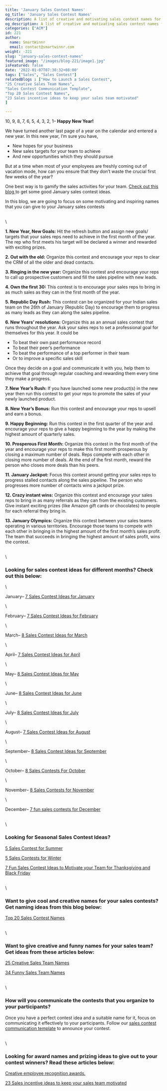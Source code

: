 ```yaml
---
title: 'January Sales Contest Names'
og_title: 'January Sales Contest Names'
description: A list of creative and motivating sales contest names for January
og_description: A list of creative and motivating sales contest names for January
categories: ["ACM"]
id: 221
author:
  name: SmartWinnr
  email: contact@smartwinnr.com
weight: -221
slug: "january-sales-contest-names"
featured_image: "/images/blog-221/image1.jpg"
isFeatured: false
date: '2022-01-07T07:30:32+08:00'
tags: ["Sales", "Sales Contest"]
relatedBlogs : ["How to Launch a Sales Contest",
"25 Creative Sales Team Names",
"Sales Contest Communication Template",
"Top 20 Sales Contest Names",
"23 Sales incentive ideas to keep your sales team motivated"
]

---
```


10, 9, 8, 7, 6, 5, 4, 3, 2, 1– **Happy New Year!**

We have turned another last page of a year on the calendar and entered a new year. In this new year, I’m sure you have,

* New hopes for your business
* New sales targets for your team to achieve
* And new opportunities which they should pursue

But at a time when most of your employees are freshly coming out of vacation mode, how can you ensure that they don’t waste the crucial first few weeks of the year?

One best way is to gamify the sales activities for your team. [ Check out this blog ](https://www.smartwinnr.com/post/7-sales-contest-ideas-for-january/) to get some good January sales contest ideas.

In this blog, we are going to focus on some motivating and inspiring names that you can give to your January sales contests

\
\

**1. New Year, New Goals:** Hit the refresh button and assign new goals/ targets that your sales reps need to achieve in the first month of the year. The rep who first meets his target will be declared a winner and rewarded with exciting prizes. 

**2. Out with the old:** Organize this contest and encourage your reps to clear the CRM of all the older and dead contacts.

**3. Ringing in the new year:** Organize this contest and encourage your reps to call up prospective customers and fill the sales pipeline with new leads.

**4. Own the first 30:** This contest is to encourage your sales reps to bring in as much sales as they can in the first month of the year.

**5. Republic Day Rush:** This contest can be organized for your Indian sales team on the 26th of January (Republic Day) to encourage them to progress as many leads as they can along the sales pipeline.

**6. New Years’ resolutions:** Organize this as an annual sales contest that runs throughout the year. Ask your sales reps to set a professional goal for themselves for this year. It could be

<div class="ml-margin-left20">
    <ul type="a">
        <li>To beat their own past performance record</li>
        <li>To beat their peer’s performance</li>
        <li>To beat the performance of a top performer in their team </li>
        <li>Or to improve a specific sales skill</li>
    </ul>
</div>


Once they decide on a goal and communicate it with you, help them to achieve that goal through regular coaching and rewarding them every time they make a progress.

**7. New Year’s Rush:**  If you have launched some new product(s) in the new year then run this contest to get your reps to promote the sales of your newly launched product.

**8. New Year’s Bonus:** Run this contest and encourage your reps to upsell and earn a bonus.

**9. Happy Beginning:** Run this contest in the first quarter of the year and encourage your reps to give a happy beginning to the year by making the highest amount of quarterly sales.

**10. Prosperous First Month:**  Organize this contest in the first month of the year and encourage your reps to make this first month prosperous by closing a maximum number of deals. Reps compete with each other in closing more number of deals. At the end of the first month, reward the person who closes more deals than his peers.

**11. January Jackpot:**  Focus this contest around getting your sales reps to progress stalled contacts along the sales pipeline. The person who progresses more number of contacts wins a jackpot prize.

**12. Crazy instant wins:** Organize this contest and encourage your sales reps to bring in as many referrals as they can from the existing customers. Give instant exciting prizes (like Amazon gift cards or chocolates) to people for each referral they bring in.

**13. January Olympics:** Organize this contest between your sales teams operating in various territories. Encourage those teams to compete with each other in bringing in the highest amount of the first month’s sales profit. The team that succeeds in bringing the highest amount of sales profit, wins the contest.

\
\

### **Looking for sales contest ideas for different months? Check out this below:**

\

January– [7 Sales Contest Ideas for January](https://www.smartwinnr.com/post/7-sales-contest-ideas-for-january/)

\

February– [7 Sales Contest Ideas for February](https://www.smartwinnr.com/post/7-sales-contest-ideas-for-february/)

\

March– [ 8 Sales Contest Ideas for March](https://www.smartwinnr.com/post/8-sales-contest-ideas-for-march/)

\

April– [7 Sales Contest Ideas for April](https://www.smartwinnr.com/post/7-sales-contest-ideas-for-april/)

\


May– [8 Sales Contest Ideas for May](https://www.smartwinnr.com/post/8-sales-contest-ideas-for-may/)

\


June– [8 Sales Contest Ideas for June](https://www.smartwinnr.com/post/8-sales-contest-ideas-for-june/)

\


July– [8 Sales Contest Ideas for July](https://www.smartwinnr.com/post/8-sales-contest-ideas-for-july-2023/)

\

August– [7 Sales Contest Ideas for August](https://www.smartwinnr.com/post/7-sales-contest-ideas-for-august/)

\

September– [8 Sales Contest Ideas for September](https://www.smartwinnr.com/post/8-sales-contest-ideas-for-september/)

\

October– [8 Sales Contests For October](https://smartwinnr.com/post/8-sales-contests-for-october/)

\

November– [8 Sales Contests for November](https://smartwinnr.com/post/8-sales-contests-for-november/)

\

December– [7 fun sales contests for December](https://smartwinnr.com/post/7-fun-sales-contests-for-december/)

\
\

### **Looking for Seasonal Sales Contest Ideas?**

[5 Sales Contest for Summer](https://smartwinnr.com/post/5-sales-contest-for-summer/)

[5 Sales Contests for Winter](https://smartwinnr.com/post/sales-contests-for-winter/)

[7 Fun Sales Contest Ideas to Motivate your Team for Thanksgiving and Black Friday](https://www.smartwinnr.com/post/7-fun-sales-contest-ideas-to-motivate-your-team-for-thanksgiving-and-black-friday/)

\
\

### **Want to give cool and creative names for your sales contests? Get naming ideas from this blog below:**

[Top 20 Sales Contest Names](https://www.smartwinnr.com/post/top-20-sales-contest-names/)

\
\

### **Want to give creative and funny names for your sales team? Get ideas from these articles below:**

[25 Creative Sales Team Names](https://www.smartwinnr.com/post/25-creative-sales-team-names/)

[34 Funny Sales Team Names](https://www.smartwinnr.com/post/funny-sales-team-names/)

\
\

### **How will you communicate the contests that you organize to your participants?**


Once you have a perfect contest idea and a suitable name for it, focus on communicating it effectively to your participants. Follow our [sales contest communication template](https://www.smartwinnr.com/post/sales-contest-communication-template/) to announce your contest.

\
\

### **Looking for award names and prizing ideas to give out to your contest winners? Read these articles below:**

[Creative employee recognition awards.](https://www.smartwinnr.com/post/creative-employee-recognition-award-names/)

[23 Sales incentive ideas to keep your sales team motivated](https://www.smartwinnr.com/post/sales-incentive-ideas-to-keep-your-sales-team-motivated/)